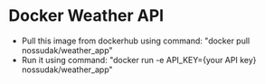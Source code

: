 # Docker Weather API

- Pull this image from dockerhub using command: "docker pull nossudak/weather_app"
- Run it using command: "docker run -e API_KEY={your API key} nossudak/weather_app"